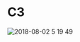 # C3
![2018-08-02 5 19 49](https://user-images.githubusercontent.com/11903242/44107044-2aca3870-9fc4-11e8-9452-a7d28fa1af37.png)
